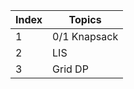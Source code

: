 | Index | Topics       |
|-------|--------------|
| 1     | 0/1 Knapsack |
| 2     | LIS          |
| 3     | Grid DP      |
